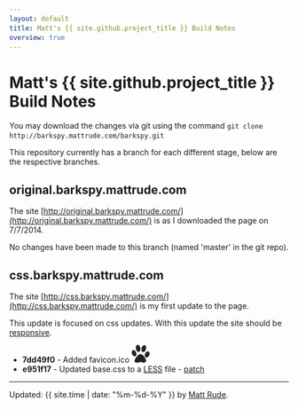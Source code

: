 ```yaml
---
layout: default
title: Matt's {{ site.github.project_title }} Build Notes
overview: true
---
```


# Matt's {{ site.github.project_title }} Build Notes

You may download the changes via git using the command `git clone http://barkspy.mattrude.com/barkspy.git`

This repository currently has a branch for each different stage, below are the respective branches.

## original.barkspy.mattrude.com

The site [http://original.barkspy.mattrude.com/](http://original.barkspy.mattrude.com/) is as I downloaded the page on 7/7/2014.

No changes have been made to this branch (named 'master' in the git repo).

## css.barkspy.mattrude.com

The site [http://css.barkspy.mattrude.com/](http://css.barkspy.mattrude.com/) is my first update to the page.

This update is focused on css updates. With this update the site should be <a href="http://en.wikipedia.org/wiki/Responsive_web_design">responsive</a>.

* **7dd49f0** - Added favicon.ico <img src="https://raw.githubusercontent.com/mattrude/barkspy/master/favicon.ico?token=88956__eyJzY29wZSI6IlJhd0Jsb2I6bWF0dHJ1ZGUvYmFya3NweS9tYXN0ZXIvZmF2aWNvbi5pY28iLCJleHBpcmVzIjoxNDA1ODI5ODkyfQ%3D%3D--4db0ca58145e1c27edd4c724077f36622f643db4" alt="favicon.ico" title="" />
* **e951f17** - Updated base.css to a [LESS](http://lesscss.org/) file - [patch](./e951f17.patch)

----
Updated: {{ site.time | date: "%m-%d-%Y" }} by [Matt Rude](http://mattrude.com).
